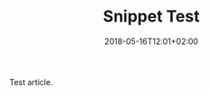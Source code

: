 ﻿---
title: Snippet Test
date: 2018-05-16T12:01+02:00
description: >-
  [Snippet Test headline blurb.]
image: /images/uploads/cathalign_snippet_2.png
---

Test article.
